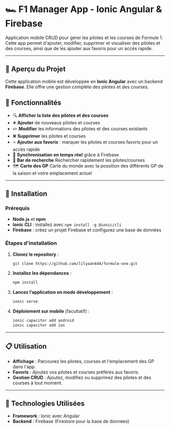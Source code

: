 # 🏎️ F1 Manager App - Ionic Angular & Firebase

Application mobile CRUD pour gérer les pilotes et les courses de Formule 1. Cette app permet d'ajouter, modifier, supprimer et visualiser des pilotes et des courses, ainsi que de les ajouter aux favoris pour un accès rapide.

---

## 📱 Aperçu du Projet

Cette application mobile est développée en **Ionic Angular** avec un backend **Firebase**. Elle offre une gestion complète des pilotes et des courses.

## 🎯 Fonctionnalités

- 🔍 **Afficher la liste des pilotes et des courses**
- ➕ **Ajouter** de nouveaux pilotes et courses
- ✏️ **Modifier** les informations des pilotes et des courses existants
- ❌ **Supprimer** les pilotes et courses
- ⭐ **Ajouter aux favoris** : marquer les pilotes et courses favoris pour un accès rapide
- 🔄 **Synchronisation en temps réel** grâce à Firebase
- 🔎 **Bar de recherche** Rechercher rapidement les pilotes/courses
- 🗺️ **Carte des GP** Carte du monde avec la possition des différents GP de la saison et votre emplacement actuel
  
---

## 🚀 Installation

### Prérequis

- **Node.js** et **npm**
- **Ionic CLI** : installez avec `npm install -g @ionic/cli`
- **Firebase** : créez un projet Firebase et configurez une base de données

### Étapes d'installation

1. **Clonez le repository** :
   ```bash
   git clone https://github.com/lilyaan444/formule-one.git
   ```

2. **Installez les dépendances** :
   ```bash
   npm install
   ```

3. **Lancez l’application en mode développement** :
   ```bash
   ionic serve
   ```

4. **Déploiement sur mobile** (facultatif) :
   ```bash
   ionic capacitor add android
   ionic capacitor add ios
   ```

---

## 📋 Utilisation

- **Affichage** : Parcourez les pilotes, courses et l'emplacement des GP dans l'app.
- **Favoris** : Ajoutez vos pilotes et courses préférés aux favoris.
- **Gestion CRUD** : Ajoutez, modifiez ou supprimez des pilotes et des courses à tout moment.

---

## 🔧 Technologies Utilisées

- **Framework** : Ionic avec Angular
- **Backend** : Firebase (Firestore pour la base de données)
